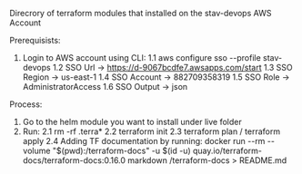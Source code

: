 Direcrory of terraform modules that installed on the stav-devops AWS Account

Prerequisists:
1. Login to AWS account using CLI:
   1.1 aws configure sso --profile stav-devops
   1.2 SSO Url -> https://d-9067bcdfe7.awsapps.com/start
   1.3 SSO Region -> us-east-1
   1.4 SSO Account -> 882709358319
   1.5 SSO Role -> AdministratorAccess
   1.6 SSO Output -> json

Process:
1. Go to the helm module you want to install under live folder
2. Run:
   2.1 rm -rf .terra*
   2.2 terraform init
   2.3 terraform plan / terraform apply
   2.4 Adding TF documentation by running: docker run --rm --volume "$(pwd):/terraform-docs" -u $(id -u) quay.io/terraform-docs/terraform-docs:0.16.0 markdown /terraform-docs > README.md 